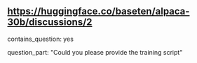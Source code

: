 ## https://huggingface.co/baseten/alpaca-30b/discussions/2

contains_question: yes

question_part: "Could you please provide the training script"